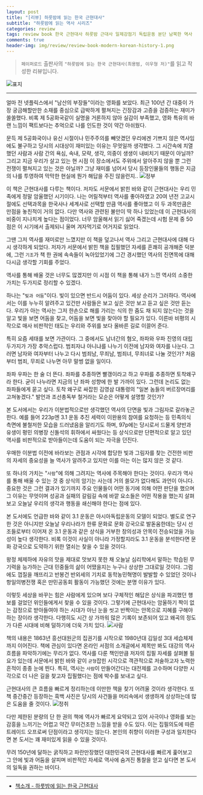```yaml
---  
layout: post  
title: "[리뷰] 하룻밤에 읽는 한국 근현대사"  
subtitle: "하룻밤에 읽는 역사 시리즈"  
categories: review  
tags: review book 한국 근현대사 하룻밤 근대사 일제강점기 독립운동 분단 남북한 역사     
comments: true  
header-img: img/review/review-book-modern-korean-history-1.png
---  
```

  
> `페이퍼로드` 출판사의 `"하룻밤에 읽는 한국 근현대사(최용범, 이우형 저)"`를 읽고 작성한 리뷰입니다.  

![표지](https://theorydb.github.io/assets/img/review/review-book-modern-korean-history-1.png)  

---

얼마 전 넷플릭스에서 "남산의 부장들"이라는 영화를 보았다. 최근 100년 간 대중이 가장 궁금해할만한 소재를 중심으로 급박하게 펼쳐지는 긴장감과 고증을 검증하는 재미가 쏠쏠했다. 비록 제 5공화국같이 실명을 거론하지 않아 실감이 부족했고, 영화 특유의 바랜 느낌이 팩트보다는 추억으로 나를 인도한 것이 약간 아쉬웠다. 

문득 제 5공화국이나 유신 시절이나 민주주의를 빼앗겼던 우리에겐 기쁘지 않은 역사임에도 불구하고 당시의 시대상이 재미있는 이유는 무엇일까 생각했다. 그 시간속에 치열했던 사람과 사람 간의 욕심, 속내, 모략, 생각, 의중이 생생이 내비치기 때문이 아닐까? 그리고 지금 우리가 살고 있는 현 시점 이 장소에서도 주위에서 알아주지 않을 뿐 그런 전쟁이 펼쳐지고 있는 것은 아닐까? 그냥 재미를 넘어서 당시 등장인물들의 행동은 지금의 나를 투영하여 막막한 현실에 뭔가 해답을 주진 않을런지..
![정부](https://theorydb.github.io/assets/img/review/review-book-modern-korean-history-4.png)  

이 책은 근현대사를 다루는 책이다. 저자도 서문에서 밝힌 바와 같이 근현대사는 우리 민족에게 정말 암울했던 시기이다. 나는 어릴적부터 역사를 좋아하였고 20여 년전 고교시절에도 선택과목을 한국사나 세계사로 선택할 만큼 역사를 좋아했고 이 두 과목만큼은 만점을 놓친적이 거의 없다. 다만 역사와 관련된 불만이 딱 하나 있었는데 이 근현대사의 비중이 지나치게 높다는 점이었다. 너무 암울해서 읽기 싫어 죽겠는데 시험 문제 중 50점은 이 시기에서 출제되니 울며 겨자먹기로 어거지로 읽었다. 

그땐 그저 역사를 재미로만 느꼈지만 이 책을 덮고나서 역사 그리고 근현대사에 대해 다시 생각하게 되었다. 저자가 서문에서 밝힌 책을 집필했던 자세를 흔쾌히 공개해준 덕분에, 그런 `기조`가 책 한 권에 속속들이 녹아있었기에 그간 경시했던 역사의 진면목에 대해 다시금 생각할 기회를 주었다. 

역사를 통해 배울 것은 너무도 많겠지만 이 시점 이 책을 통해 내가 느낀 역사의 소중한 가치는 두가지로 정리할 수 있겠다. 

하나는 "`빛과 어둠`"이다. 빛이 있으면 반드시 어둠이 있다. 세상 순리가 그러하다. 역사에서는 이를 누누히 알려주고 있건만 사람들은 보고 싶은 것만 보고 듣고 싶은 것만 듣는다. 우리가 아는 역사는 그저 한손으로 해를 가리는 식의 한 줌도 채 되지 않는다는 것을 알고 빛을 보면 어둠을 찾고, 어둠을 보면 빛을 찾아야 할 필요가 있다. 이른바 비평의 시작으로 매사 비판적인 태도는 우리와 주위를 보다 올바른 길로 이끌어 준다. 

특히 요즘 세태를 보면 가관이다. 그 중에서도 남녀간의 혐오, 좌파와 우파 진영의 대립 두가지가 가장 추악스럽다. 범죄자냐 아니냐를 나누기 이전에 남자와 여자를 나눈다. 그러면 남자와 여자부터 나누고 다시 범죄남, 무죄남, 범죄녀, 무죄녀로 나눌 것인가? 처음부터 범죄, 무죄로 나누면 아무 말썽 없을 일이다. 

좌파 우파는 한 술 더 뜬다. 좌파를 추종하면 빨갱이라고 하고 우파를 추종하면 토착왜구라 한다. 굳이 나누라면 지금의 난 좌파 성향에 한 발 가까이 있다. 그런데 논리도 없는 좌파들에게 묻고 싶다. 토착 왜구로 싸잡힌 김영삼 대통령의 "일본 놈들의 버르장머리를 고쳐놓겠다." 발언과 조선총독부 철거라는 모순은 어떻게 설명할 것인가?

본 도서에서는 우리가 이분법적으로만 생각했던 역사의 단면을 빛과 그림자로 갈라놓곤 한다. 예를 들어 223p엔 3.1 운동 추진 세력이 이완용의 참여를 요청하는 등 민족의식 측면에 불철저한 모습을 드러냈음을 알리기도 하며, 97p에는 당시로서 드물게 양반과 유생이 평민 의병장 신돌석의 휘하에서 싸웠다는 등 상식으로만 단편적으로 알고 있던 역사를 비판적으로 받아들이는데 도움이 되는 자극을 던진다. 

우매한 이분법 이전에 바라보는 관점과 시각에 합당한 빛과 그림자를 찾는 건전한 비판의 자세의 중요성을 늘 역사가 알려주고 있지만 이를 아는 이는 많지 않은 것 같다. 

또 하나의 가치는 "`사람`"에 의해 그려지는 역사에 주목해야 한다는 것이다. 우리가 역사를 통해 배울 수 있는 것 중 상식의 암기는 사는데 거의 쓸모가 없다해도 과언이 아니다. 중요한 것은 그런 결과가 있기까지 주요 인물들이 어떤 동기에 의해 어떤 판단을 했으며 그 이유는 무엇이며 성공과 실패의 갈림길 속에 바깥 요소들은 어떤 작용을 했는지 살펴보고 오늘날 우리의 생각과 행동을 쇄신해야 한다는 점에 있다. 

본 도서에도 언급한 바와 같이 3.1 운동은 아시아독립운동의 모델이 되었다. 별도로 연구한 것은 아니지만 오늘날 우리나라가 한류 문화로 문화 강국으로 발돋움한데는 당시 선조들로부터 이어져 온 3.1 운동과 같은 상식을 거부한 창의성과 안목이 전승되었을 가능성이 높다 생각한다. 비록 이것이 사실이 아니라 가정할지라도 3.1 운동을 분석한다면 문화 강국으로 도약하기 위한 열쇠는 찾을 수 있을 것이다.

왕정 체제하에 자유의 맛을 제대로 맛보지 못한 채 오늘날 심리학에서 말하는 학습된 무기력을 능가하는 근대 민중들의 삶이 어땠을지는 누구나 상상한 그대로일 것이다. 그럼에도 껍질을 깨뜨리고 반봉건 반외세의 기치로 동학농민혁명이 발발할 수 있었던 것이나 항일의병전쟁 혹은 만민공동회 활동이 가능했던 것에는 분명 이유가 있다. 

이렇듯 세상을 바꾸는 힘은 사람에게 있으며 보다 구체적인 해답은 상식을 파괴했던 행보를 걸었던 위인들에게서 찾을 수 있을 것이다. 그렇기에 근현대사는 암울하기 짝이 없는 감정으로 받아들여야 하는 시대가 아닌 눈을 씻고 반짝이는 안목으로 지혜를 구해야 하는 장이라 생각한다. 다행히도 시간 상 가까워 많은 기록이 보존되어 있고 왜곡의 정도가 다른 시대에 비해 덜하기에 더욱 가치 있다. 
![사람](https://theorydb.github.io/assets/img/review/review-book-modern-korean-history-3.png)  

책의 내용은 1863년 흥선대원군의 집권기를 시작으로 1980년대 김일성 3대 세습체제까지 이어진다. 책에 관심이 있다면 온라인 서점의 소개글에서 제목만 봐도 대강의 역사 흐름을 파악하기에는 무리가 없다. 역사를 다룬 책인만큼 저자의 집필 자세를 살펴볼 필요가 있는데 서문에서 밝힌 바와 같이 `균형`잡힌 시각으로 객관적으로 저술하고자 노력한 흔적이 종종 눈에 띈다. 특히, 역사는 `사람`이 만들어간다는 대전제를 고수하며 다양한 시각으로 더 나은 길을 찾고자 집필했다는 점에 박수를 보내고 싶다. 

근현대사의 큰 흐름을 빠르게 정리하는데 이만한 책을 찾기 어려울 것이라 생각한다. 또 책 중간중간 등장하는 흑백 사진은 당시의 사건들을 머리속에서 생생하게 상상하는데 많은 도움을 줄 것이다.
![정취](https://theorydb.github.io/assets/img/review/review-book-modern-korean-history-2.png)  

다만 제한된 분량의 단 한 권의 책에 역사가 빠르게 요약되고 있어 사극이나 영화를 보는 감흥을 느끼기는 어렵고 약간 무미건조한 느낌을 받을 수도 있다. 이는 집필의도에 따른 트레이드 오프로써 단점이라고 생각지는 않는다. 본인의 취향이 이러한 구성과 일치한다면 본 도서는 꽤 재미있게 읽을 수 있을 것이다. 

무려 150년에 달하는 굵직하고 파란만장했던 대한민국의 근현대사를 빠르게 훑어보고 그 안에 빛과 어둠을 살피며 비판적인 자세로 역사에 숨겨진 통찰을 얻고 싶다면 본 도서의 일독을 권하는 바이다.

---

* [책소개 - 하룻밤에 읽는 한국 근현대사](http://www.yes24.com/Product/Goods/78599659)
